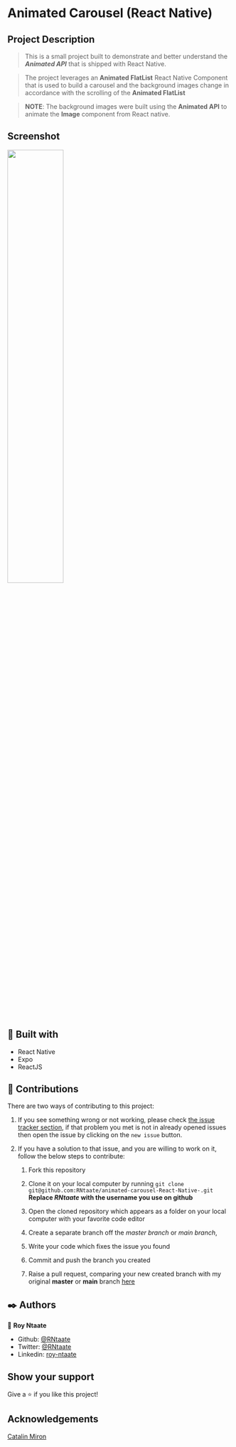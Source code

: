 # Animated Carousel (React Native)

## Project Description
> This is a small project built to demonstrate and better understand the __*Animated API*__ that is shipped with React Native.

> The project leverages an __Animated FlatList__ React Native Component that is used to build a carousel and the background images change in accordance with the scrolling of the __Animated FlatList__

> __NOTE__: The background images were built using the __Animated API__ to animate the __Image__ component from React native.

## Screenshot
<img src="./assets/screenshot1.gif" width="50%" height="50%"  ></img>

##  🔧 Built with

- React Native
- Expo
- ReactJS

## 🤝 Contributions
  There are two ways of contributing to this project:

1. If you see something wrong or not working, please check [the issue tracker section](https://github.com/RNtaate/animated-carousel-React-Native-/issues), if that problem you met is not in already opened issues then open the issue by clicking on the `new issue` button.

2. If you have a solution to that issue, and you are willing to work on it, follow the below steps to contribute:
    1.  Fork this repository

    1.  Clone it on your local computer by running `git clone git@github.com:RNtaate/animated-carousel-React-Native-.git` __Replace *RNtaate* with the username you use on github__
    1.  Open the cloned repository which appears as a folder on your local computer with your favorite code editor
    1.  Create a separate branch off the *master branch* or *main branch*,
    1.  Write your code which fixes the issue you found
    1.  Commit and push the branch you created
    1.  Raise a pull request, comparing your new created branch with my original __master__ or __main__ branch [here](https://github.com/RNtaate/animated-carousel-React-Native-)

## ✒️  Authors

👤 **Roy Ntaate**

- Github: [@RNtaate](https://github.com/RNtaate)
- Twitter: [@RNtaate](https://twitter.com/RNtaate)
- Linkedin: [roy-ntaate](https://linkedin.com/in/roy-ntaate)

## Show your support

Give a ⭐️ if you like this project!

## Acknowledgements
[Catalin Miron](https://www.youtube.com/@CatalinMironDev)
